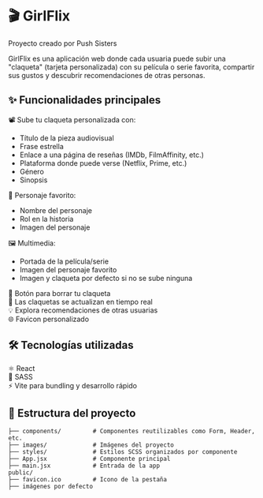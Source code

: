 # 🎬 GirlFlix
Proyecto creado por Push Sisters

GirlFlix es una aplicación web donde cada usuaria puede subir una "claqueta" (tarjeta personalizada) con su película o serie favorita, compartir sus gustos y descubrir recomendaciones de otras personas.

## ✨ Funcionalidades principales
📽️ Sube tu claqueta personalizada con:  
  *  Título de la pieza audiovisual  
  *  Frase estrella
  *  Enlace a una página de reseñas (IMDb, FilmAffinity, etc.)
  *  Plataforma donde puede verse (Netflix, Prime, etc.)  
  *  Género  
  *  Sinopsis  
    
👤 Personaje favorito:  
  *  Nombre del personaje  
  *  Rol en la historia  
  *  Imagen del personaje  
    
🖼️ Multimedia:  
  *  Portada de la película/serie  
  *  Imagen del personaje favorito  
  *  Imagen y claqueta por defecto si no se sube ninguna  

🧹 Botón para borrar tu claqueta  
🔁 Las claquetas se actualizan en tiempo real  
💡 Explora recomendaciones de otras usuarias  
🌐 Favicon personalizado  

## 🛠️ Tecnologías utilizadas  
⚛️ React  
🎨 SASS  
⚡ Vite para bundling y desarrollo rápido  

## 📁 Estructura del proyecto
```src/
├── components/         # Componentes reutilizables como Form, Header, etc.
├── images/             # Imágenes del proyecto
├── styles/             # Estilos SCSS organizados por componente
├── App.jsx             # Componente principal
├── main.jsx            # Entrada de la app
public/
├── favicon.ico         # Icono de la pestaña
├── imágenes por defecto
```


